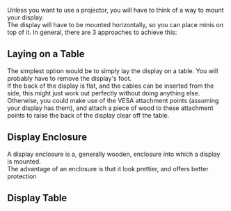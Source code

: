 Unless you want to use a projector, you will have to think of a way to mount your display.<br>
The display will have to be mounted horizontally, so you can place minis on top of it. In general, there are 3 approaches to achieve this:

## Laying on a Table
The simplest option would be to simply lay the display on a table. You will probably have to remove the display's foot.<br>
If the back of the display is flat, and the cables can be inserted from the side, this might just work out perfectly without doing anything else.<br>
Otherwise, you could make use of the VESA attachment points (assuming your display has them), and attach a piece of wood to these attachment points to raise the back of the display clear off the table.

## Display Enclosure
A display enclosure is a, generally wooden, enclosure into which a display is mounted.<br>
The advantage of an enclosure is that it look prettier, and offers better protection

## Display Table